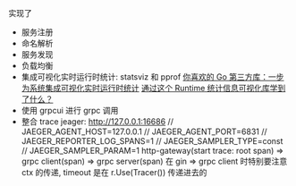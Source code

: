 实现了
* 服务注册
* 命名解析
* 服务发现
* 负载均衡
* 集成可视化实时运行时统计: statsviz 和 pprof
    [你喜欢的 Go 第三方库：一步为系统集成可视化实时运行时统计](https://polarisxu.studygolang.com/posts/go/pkg/statsviz/)
    [通过这个 Runtime 统计信息可视化库学到了什么？](https://mp.weixin.qq.com/s/sRxKJa-zKo-Lb7KRKLhthA)
* 使用 grpcui 进行 grpc 调用
* 整合 trace jeager: http://127.0.0.1:16686
  // JAEGER_AGENT_HOST=127.0.0.1
  // JAEGER_AGENT_PORT=6831
  // JAEGER_REPORTER_LOG_SPANS=1
  // JAEGER_SAMPLER_TYPE=const
  // JAEGER_SAMPLER_PARAM=1
  http-gateway(start trace: root span) => grpc client(span) => grpc server(span)
  在 gin => grpc client 时特别要注意 ctx 的传递, timeout 是在 r.Use(Tracer()) 传递进去的